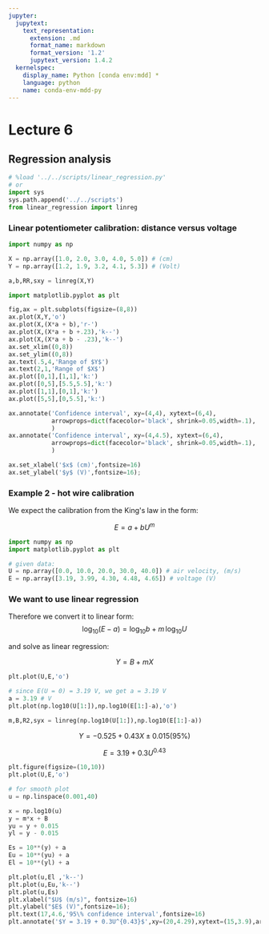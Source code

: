 ```yaml
---
jupyter:
  jupytext:
    text_representation:
      extension: .md
      format_name: markdown
      format_version: '1.2'
      jupytext_version: 1.4.2
  kernelspec:
    display_name: Python [conda env:mdd] *
    language: python
    name: conda-env-mdd-py
---
```


# Lecture 6
## Regression analysis

```python
# %load '../../scripts/linear_regression.py'
# or 
import sys
sys.path.append('../../scripts')
from linear_regression import linreg
```

### Linear potentiometer calibration: distance versus voltage

```python
import numpy as np

X = np.array([1.0, 2.0, 3.0, 4.0, 5.0]) # (cm)
Y = np.array([1.2, 1.9, 3.2, 4.1, 5.3]) # (Volt)
```

```python
a,b,RR,sxy = linreg(X,Y)
```

```python
import matplotlib.pyplot as plt

fig,ax = plt.subplots(figsize=(8,8))
ax.plot(X,Y,'o')
ax.plot(X,(X*a + b),'r-')
ax.plot(X,(X*a + b +.23),'k--')
ax.plot(X,(X*a + b - .23),'k--')
ax.set_xlim((0,8))
ax.set_ylim((0,8))
ax.text(.5,4,'Range of $Y$')
ax.text(2,1,'Range of $X$')
ax.plot([0,1],[1,1],'k:')
ax.plot([0,5],[5.5,5.5],'k:')
ax.plot([1,1],[0,1],'k:')
ax.plot([5,5],[0,5.5],'k:')

ax.annotate('Confidence interval', xy=(4,4), xytext=(6,4),
            arrowprops=dict(facecolor='black', shrink=0.05,width=.1),
            )
ax.annotate('Confidence interval', xy=(4,4.5), xytext=(6,4),
            arrowprops=dict(facecolor='black', shrink=0.05,width=.1),
            )

ax.set_xlabel('$x$ (cm)',fontsize=16)
ax.set_ylabel('$y$ (V)',fontsize=16);
```

### Example 2 - hot wire calibration

We expect the calibration from the King's law in the form: 

$$ E = a + b U^m $$

```python
import numpy as np
import matplotlib.pyplot as plt

# given data: 
U = np.array([0.0, 10.0, 20.0, 30.0, 40.0]) # air velocity, (m/s)
E = np.array([3.19, 3.99, 4.30, 4.48, 4.65]) # voltage (V)
```

### We want to use linear regression

Therefore we convert it to linear form: 
    $$ \log_{10}(E-a) = \log_{10} b + m\, \log_{10} U $$ 
    
and solve as linear regression: 

$$ Y = B + m X $$

```python
plt.plot(U,E,'o')
```

```python
# since E(U = 0) = 3.19 V, we get a = 3.19 V
a = 3.19 # V
plt.plot(np.log10(U[1:]),np.log10(E[1:]-a),'o')
```

```python
m,B,R2,syx = linreg(np.log10(U[1:]),np.log10(E[1:]-a))
```

<!-- #region -->
$$ Y = -0.525 + 0.43 X \pm 0.015 (95\%) $$


$$ E = 3.19 + 0.3 U^{0.43}$$

<!-- #endregion -->

```python
plt.figure(figsize=(10,10))
plt.plot(U,E,'o')

# for smooth plot
u = np.linspace(0.001,40)

x = np.log10(u)
y = m*x + B
yu = y + 0.015
yl = y - 0.015

Es = 10**(y) + a
Eu = 10**(yu) + a
El = 10**(yl) + a

plt.plot(u,El ,'k--')
plt.plot(u,Eu,'k--')
plt.plot(u,Es)
plt.xlabel("$U$ (m/s)", fontsize=16)
plt.ylabel("$E$ (V)",fontsize=16);
plt.text(17,4.6,'95\% confidence interval',fontsize=16)
plt.annotate('$Y = 3.19 + 0.3U^{0.43}$',xy=(20,4.29),xytext=(15,3.9),arrowprops=dict(facecolor='black', shrink=0.05,width=.1),fontsize=16);

```

```python

```

```python

```
